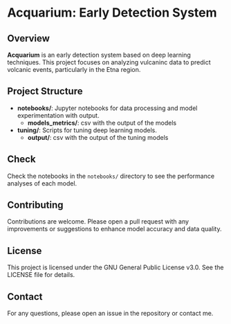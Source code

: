# Acquarium: Early Detection System

## Overview

**Acquarium** is an early detection system based on deep learning techniques. This project focuses on analyzing vulcaninc data to predict volcanic events, particularly in the Etna region. 
## Project Structure

- **notebooks/**: Jupyter notebooks for data processing and model experimentation with output.
  - **models_metrics/**: csv with the output of the models
- **tuning/**: Scripts for tuning deep learning models.
  - **output/**: csv with the output of the tuning models
## Check

Check the notebooks in the `notebooks/` directory to see the performance analyses of each model.

## Contributing

Contributions are welcome. Please open a pull request with any improvements or suggestions to enhance model accuracy and data quality.

## License

This project is licensed under the GNU General Public License v3.0. See the LICENSE file for details.

## Contact

For any questions, please open an issue in the repository or contact me.

